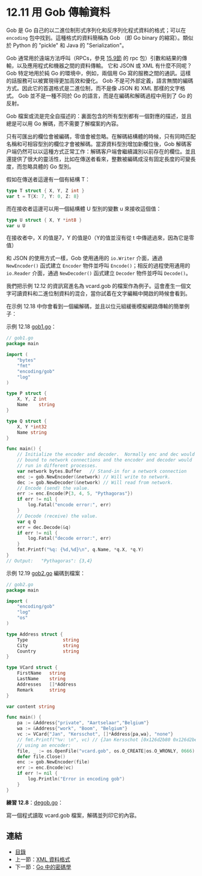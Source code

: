 # 12.11 用 Gob 傳輸資料

Gob 是 Go 自己的以二進位制形式序列化和反序列化程式資料的格式；可以在 `encoding` 包中找到。這種格式的資料簡稱為 Gob （即 Go binary 的縮寫）。類似於 Python 的 "pickle" 和 Java 的 "Serialization"。

Gob 通常用於遠端方法呼叫（RPCs，參見 [15.9節](15.9.md) 的 rpc 包）引數和結果的傳輸，以及應用程式和機器之間的資料傳輸。
它和 JSON 或 XML 有什麼不同呢？Gob 特定地用於純 Go 的環境中，例如，兩個用 Go 寫的服務之間的通訊。這樣的話服務可以被實現得更加高效和優化。
Gob 不是可外部定義，語言無關的編碼方式。因此它的首選格式是二進位制，而不是像 JSON 和 XML 那樣的文字格式。
Gob 並不是一種不同於 Go 的語言，而是在編碼和解碼過程中用到了 Go 的反射。

Gob 檔案或流是完全自描述的：裏面包含的所有型別都有一個對應的描述，並且總是可以用 Go 解碼，而不需要了解檔案的內容。

只有可匯出的欄位會被編碼，零值會被忽略。在解碼結構體的時候，只有同時匹配名稱和可相容型別的欄位才會被解碼。當源資料型別增加新欄位後，Gob 解碼客户端仍然可以以這種方式正常工作：解碼客户端會繼續識別以前存在的欄位。並且還提供了很大的靈活性，比如在傳送者看來，整數被編碼成沒有固定長度的可變長度，而忽略具體的 Go 型別。

假如在傳送者這邊有一個有結構 T：

```go
type T struct { X, Y, Z int }
var t = T{X: 7, Y: 0, Z: 8}
```

而在接收者這邊可以用一個結構體 U 型別的變數 u 來接收這個值：

```go
type U struct { X, Y *int8 }
var u U
```

在接收者中，X 的值是7，Y 的值是0（Y的值並沒有從 t 中傳遞過來，因為它是零值）


和 JSON 的使用方式一樣，Gob 使用通用的 `io.Writer` 介面，通過 `NewEncoder()` 函式建立 `Encoder` 物件並呼叫 `Encode()`；相反的過程使用通用的 `io.Reader` 介面，通過 `NewDecoder()` 函式建立 `Decoder` 物件並呼叫 `Decode()`。


我們把示例 12.12 的資訊寫進名為 vcard.gob 的檔案作為例子。這會產生一個文字可讀資料和二進位制資料的混合，當你試着在文字編輯中開啟的時候會看到。

在示例 12.18 中你會看到一個編解碼，並且以位元組緩衝模擬網路傳輸的簡單例子：

示例 12.18 [gob1.go](examples/chapter_12/gob1.go)：

```go
// gob1.go
package main

import (
	"bytes"
	"fmt"
	"encoding/gob"
	"log"
)

type P struct {
	X, Y, Z int
	Name    string
}

type Q struct {
	X, Y *int32
	Name string
}

func main() {
	// Initialize the encoder and decoder.  Normally enc and dec would be      
	// bound to network connections and the encoder and decoder would      
	// run in different processes.      
	var network bytes.Buffer   // Stand-in for a network connection      
	enc := gob.NewEncoder(&network) // Will write to network.      
	dec := gob.NewDecoder(&network)	// Will read from network.      
	// Encode (send) the value.      
	err := enc.Encode(P{3, 4, 5, "Pythagoras"})
	if err != nil {
		log.Fatal("encode error:", err)
	}
	// Decode (receive) the value.      
	var q Q
	err = dec.Decode(&q)
	if err != nil {
		log.Fatal("decode error:", err)
	}
	fmt.Printf("%q: {%d,%d}\n", q.Name, *q.X, *q.Y)
}
// Output:   "Pythagoras": {3,4}
```

示例 12.19 [gob2.go](examples/chapter_12/gob2.go) 編碼到檔案：

```go
// gob2.go
package main

import (
	"encoding/gob"
	"log"
	"os"
)

type Address struct {
	Type             string
	City             string
	Country          string
}

type VCard struct {
	FirstName	string
	LastName	string
	Addresses	[]*Address
	Remark		string
}

var content	string

func main() {
	pa := &Address{"private", "Aartselaar","Belgium"}
	wa := &Address{"work", "Boom", "Belgium"}
	vc := VCard{"Jan", "Kersschot", []*Address{pa,wa}, "none"}
	// fmt.Printf("%v: \n", vc) // {Jan Kersschot [0x126d2b80 0x126d2be0] none}:
	// using an encoder:
	file, _ := os.OpenFile("vcard.gob", os.O_CREATE|os.O_WRONLY, 0666)
	defer file.Close()
	enc := gob.NewEncoder(file)
	err := enc.Encode(vc)
	if err != nil {
		log.Println("Error in encoding gob")
	}
}
```

**練習 12.8**：[degob.go](exercises/chapter_12/degob.go)：

寫一個程式讀取 vcard.gob 檔案，解碼並列印它的內容。

## 連結

- [目錄](directory.md)
- 上一節：[XML 資料格式](12.10.md)
- 下一節：[Go 中的密碼學](12.12.md)